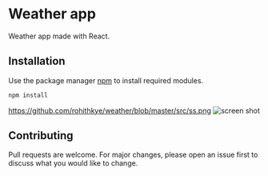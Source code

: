 # Weather app

Weather app made with React.

## Installation

Use the package manager [npm]() to install required modules.

```bash
npm install
```
https://github.com/rohithkye/weather/blob/master/src/ss.png
![screen shot](https://github.com/rohithkye/weather/blob/master/src/ss.png)
## Contributing
Pull requests are welcome. For major changes, please open an issue first to discuss what you would like to change.
